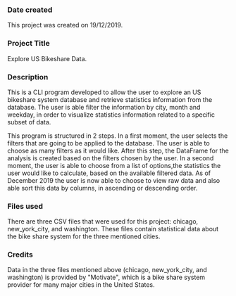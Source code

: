 ### Date created
This project was created on 19/12/2019.

### Project Title
Explore US Bikeshare Data.

### Description
This is a CLI program developed to allow the user to explore an US bikeshare system database and retrieve statistics information from the database. The user is able filter the information by city, month and weekday, in order to visualize statistics information related to a specific subset of data.

This program is structured in 2 steps.
In a first moment, the user selects the filters that are going to be applied to the database. The user is able to choose as many filters as it would like.
After this step, the DataFrame for the analysis is created based on the filters chosen by the user.
In a second moment, the user is able to choose from a list of options,the statistics the user would like to calculate, based on the available filtered data.
As of December 2019 the user is now able to choose to view raw data and also able sort this data by columns, in ascending or descending order.

### Files used
There are three CSV files that were used for this project: chicago, new_york_city, and washington. These files contain statistical data about the bike share system for the three mentioned cities.

### Credits
Data in the three files mentioned above (chicago, new_york_city, and washington) is provided by "Motivate", which is a bike share system provider for many major cities in the United States.


